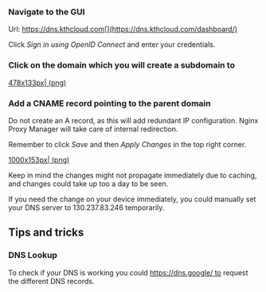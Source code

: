 <span id="navigate-to-the-gui"></span>

### Navigate to the GUI

Url: https://dns.kthcloud.com[](https://dns.kthcloud.com/dashboard/)

Click *Sign in using OpenID Connect* and enter your credentials.

<span id="click-on-the-domain-which-you-will-create-a-subdomain-to"></span>

### Click on the domain which you will create a subdomain to

[478x133px| (png)](/File:Pdns-click-domain_large.png "wikilink")

<span id="add-a-cname-record-pointing-to-the-parent-domain"></span>

### Add a CNAME record pointing to the parent domain

Do not create an A record, as this will add redundant IP configuration.
Nginx Proxy Manager will take care of internal redirection.

Remember to click *Save* and then *Apply Changes* in the top right
corner.

[1000x153px| (png)](/File:Pdns-add-record_large.png "wikilink")

Keep in mind the changes might not propagate immediately due to caching,
and changes could take up too a day to be seen.

If you need the change on your device immediately, you could manually
set your DNS server to 130.237.83.246 temporarily.

<span id="tips-and-tricks"></span>

## Tips and tricks

<span id="dns-lookup"></span>

### DNS Lookup

To check if your DNS is working you could https://dns.google/ to request
the different DNS records.